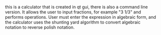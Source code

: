 this is a calculator that is created in qt gui, there is also a command line version.
It allows the user to input fractions, for example "3 1/3" and performs operations.
User must enter the expression in algebraic form, and the calculator uses the shunting yard algorithm
to convert algebraic notation to reverse polish notation.

